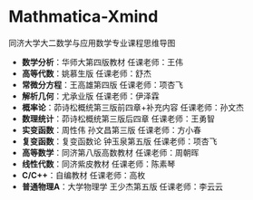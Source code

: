 # Mathmatica-Xmind
同济大学大二数学与应用数学专业课程思维导图

- **数学分析**：华师大第四版教材 任课老师：王伟
- **高等代数**：姚慕生版 任课老师：舒杰
- **常微分方程**：王高雄第四版 任课老师：项杏飞
- **解析几何**：尤承业版 任课老师：伊泽霖
- **概率论**：茆诗松概统第三版前四章+补充内容 任课老师：孙文杰
- **数理统计**：茆诗松概统第三版后四章 任课老师：王勇智
- **实变函数**：周性伟 孙文昌第三版 任课老师：方小春
- **复变函数**：复变函数论 钟玉泉第五版 任课老师：项杏飞
- **高等数学**：同济第八版高数教材 任课老师：周朝晖
- **线性代数**：同济紫皮教材 任课老师：陈素琴
- **C/C++**：自编教材 任课老师：高枚
- **普通物理A**：大学物理学 王少杰第五版 任课老师：李云云

